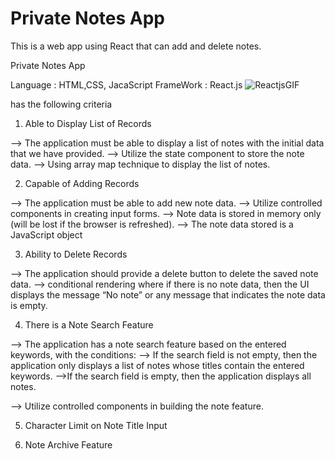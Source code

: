 # Private Notes App

This is a web app using React that can add and delete notes.  

Private  Notes App

Language : HTML,CSS, JacaScript
FrameWork : React.js ![ReactjsGIF](https://github.com/user-attachments/assets/cb3a348d-87ba-43b1-bac8-825114ea61c2)


has the following criteria 

1) Able to Display List of Records

--> The application must be able to display a list of notes with the initial data that we have provided.
--> Utilize the state component to store the note data.
--> Using array map technique to display the list of notes.

2) Capable of Adding Records

--> The application must be able to add new note data.
--> Utilize controlled components in creating input forms.
--> Note data is stored in memory only (will be lost if the browser is refreshed).
--> The note data stored is a JavaScript object

3) Ability to Delete Records

--> The application should provide a delete button to delete the saved note data.
--> conditional rendering where if there is no note data, then the UI displays the message “No note” or any message that indicates the note data is empty.

4) There is a Note Search Feature


--> The application has a note search feature based on the entered keywords, with the conditions:
	--> If the search field is not empty, then the application only displays a list of notes whose titles contain the entered keywords.
	-->If the search field is empty, then the application displays all notes.

--> Utilize controlled components in building the note feature.


5) Character Limit on Note Title Input

6) Note Archive Feature


